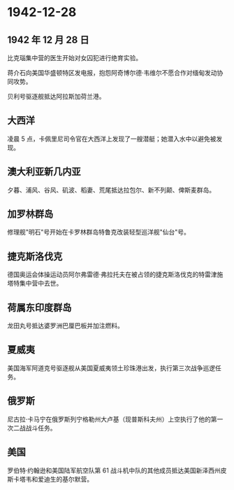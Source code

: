# 1942-12-28

## 1942 年 12 月 28 日

比克瑙集中营的医生开始对女囚犯进行绝育实验。

蒋介石向美国华盛顿特区发电报，抱怨阿奇博尔德·韦维尔不愿合作对缅甸发动协同攻势。

贝利号驱逐舰抵达阿拉斯加荷兰港。

## 大西洋

凌晨 5
点，卡佩里尼司令官在大西洋上发现了一艘潜艇；她潜入水中以避免被发现。

## 澳大利亚新几内亚

夕暮、浦风、谷风、矶波、稻妻、荒尾抵达拉包尔、新不列颠、俾斯麦群岛。

## 加罗林群岛

修理舰"明石"号开始在卡罗林群岛特鲁克改装轻型巡洋舰"仙台"号。

## 捷克斯洛伐克

德国奥运会体操运动员阿尔弗雷德·弗拉托夫在被占领的捷克斯洛伐克的特雷津施塔特集中营中去世。

## 荷属东印度群岛

龙田丸号抵达婆罗洲巴厘巴板并加注燃料。

## 夏威夷

美国海军阿道克号驱逐舰从美国夏威夷领土珍珠港出发，执行第三次战争巡逻任务。

## 俄罗斯

尼古拉·卡马宁在俄罗斯列宁格勒州大卢基（现普斯科夫州）上空执行了他的第一次二战战斗任务。

## 美国

罗伯特·约翰逊和美国陆军航空队第 61
战斗机中队的其他成员抵达美国新泽西州皮斯卡塔韦和爱迪生的基尔默营。

